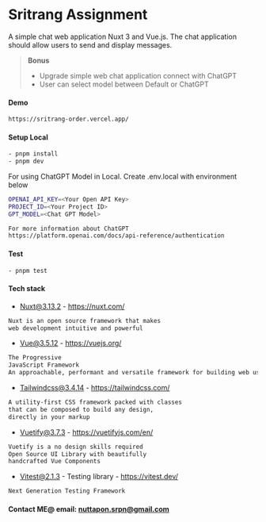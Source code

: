 # Sritrang Assignment

A simple chat web application Nuxt 3 and Vue.js. The chat application should allow users to send and display messages.


> **Bonus**
>
> - Upgrade simple web chat application connect with ChatGPT
> - User can select model between Default or ChatGPT

#### Demo
```bash
https://sritrang-order.vercel.app/
```

#### Setup Local
```bash
- pnpm install
- pnpm dev
```


For using ChatGPT Model in Local. Create .env.local with environment below
```bash
OPENAI_API_KEY=<Your Open API Key>
PROJECT_ID=<Your Project ID>
GPT_MODEL=<Chat GPT Model>
```

```bash
For more information about ChatGPT
https://platform.openai.com/docs/api-reference/authentication
```


#### Test
```bash
- pnpm test
```


#### Tech stack
- Nuxt@3.13.2 - https://nuxt.com/
```bash
Nuxt is an open source framework that makes 
web development intuitive and powerful
```
- Vue@3.5.12 - https://vuejs.org/
```bash
The Progressive
JavaScript Framework
An approachable, performant and versatile framework for building web user interfaces.
```
- Tailwindcss@3.4.14 - https://tailwindcss.com/
```bash
A utility-first CSS framework packed with classes 
that can be composed to build any design, 
directly in your markup
```
- Vuetify@3.7.3 - https://vuetifyjs.com/en/
```bash
Vuetify is a no design skills required 
Open Source UI Library with beautifully 
handcrafted Vue Components
```
- Vitest@2.1.3 - Testing library - https://vitest.dev/
```bash
Next Generation Testing Framework
```

#### Contact ME@ email: nuttapon.srpn@gmail.com